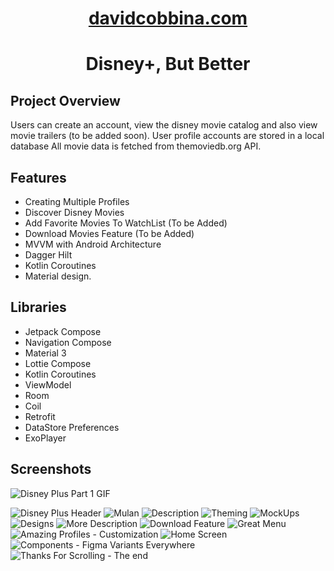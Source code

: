 <h1 align="center">
  <a href="http://davidcobbina.com" target="_blank">davidcobbina.com</a>
</h1>

<h1 align="center">
 Disney+, But Better
</h1>

## Project Overview
Users can create an account, view the disney movie catalog and also view movie trailers (to be added soon).
User profile accounts are stored in a local database 
All movie data is fetched from themoviedb.org API.


## Features
*   Creating Multiple Profiles
*   Discover Disney Movies
*   Add Favorite Movies To WatchList (To be Added)
*   Download Movies Feature (To be Added)
*   MVVM with Android Architecture
*   Dagger Hilt
*   Kotlin Coroutines
*   Material design.

## Libraries
* Jetpack Compose
* Navigation Compose
* Material 3
* Lottie Compose
* Kotlin Coroutines
* ViewModel
* Room
* Coil
* Retrofit
* DataStore Preferences
* ExoPlayer

## Screenshots
![Disney Plus Part 1 GIF](screenshots/header.png)

![Disney Plus Header](screenshots/header.png)
![Mulan](screenshots/mulan.png)
![Description](screenshots/description.png)
![Theming](screenshots/theme.png)
![MockUps](screenshots/mockups.png)
![Designs](screenshots/designs.png)
![More Description](screenshots/more_description.png)
![Download Feature](screenshots/download_feature.png)
![Great Menu](screenshots/great_menu.png)
![Amazing Profiles - Customization](screenshots/amazing_profiles.png)
![Home Screen](screenshots/home_screen.png)
![Components - Figma Variants Everywhere](screenshots/components.png)
![Thanks For Scrolling - The end](screenshots/the_end.png)
